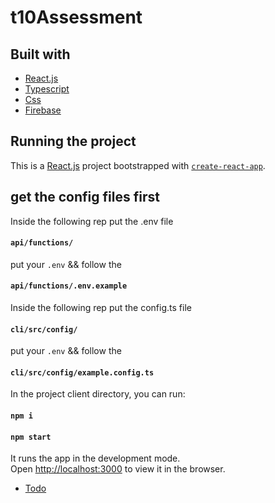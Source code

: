 # t10Assessment


## Built with
* [React.js](https://reactjs.org/)
* [Typescript](https://www.typescriptlang.org/)
* [Css](https://www.css.org//)
* [Firebase](https://firebase.google.com/)


## Running the project
This is a [React.js](https://reactjs.org/) project bootstrapped with [`create-react-app`](https://reactjs.org/docs/create-a-new-react-app.html).

## get the config files first
Inside the following rep put the .env file
#### `api/functions/`
put your `.env` && follow the 
#### `api/functions/.env.example`

Inside the following rep put the config.ts file
#### `cli/src/config/`
put your `.env` && follow the 
#### `cli/src/config/example.config.ts`

In the project client directory, you can run:
#### `npm i`
#### `npm start`

It runs the app in the development mode.<br />
Open [http://localhost:3000](http://localhost:3000) to view it in the browser. 

* [Todo](https://github.com/Guilherme-del/t10Assessment/issues)
